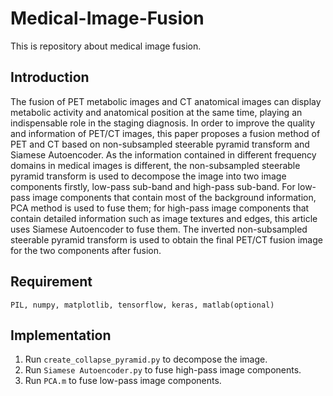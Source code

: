 # Medical-Image-Fusion
This is repository about medical image fusion.

## Introduction
The fusion of PET metabolic images and CT anatomical images can display metabolic activity and anatomical position at the same time, playing an indispensable role in the staging diagnosis. In order to improve the quality and information of PET/CT images, this paper proposes a fusion method of PET and CT based on non-subsampled steerable pyramid transform and Siamese Autoencoder. As the information contained in different frequency domains in medical images is different, the non-subsampled steerable pyramid transform is used to decompose the image into two image components firstly, low-pass sub-band and high-pass sub-band. For low-pass image components that contain most of the background information, PCA method is used to fuse them; for high-pass image components that contain detailed information such as image textures and edges, this article uses Siamese Autoencoder to fuse them. The inverted non-subsampled steerable pyramid transform is used to obtain the final PET/CT fusion image for the two components after fusion.

## Requirement
``PIL,
numpy,
matplotlib,
tensorflow,
keras,
matlab(optional)``

## Implementation

1. Run ``create_collapse_pyramid.py`` to decompose the image.
2. Run ``Siamese Autoencoder.py`` to fuse high-pass image components.
3. Run ``PCA.m`` to fuse low-pass image components.
